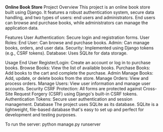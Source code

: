 **Online Book Store**
Project Overview
This project is an online book store built using Django. It features a robust authentication system, secure data handling, and two types of users: end users and administrators. End users can browse and purchase books, while administrators can manage the application data.

Features
User Authentication: Secure login and registration forms.
User Roles:
End User: Can browse and purchase books.
Admin: Can manage books, orders, and user data.
Security: Implemented using Django tokens (e.g., CSRF tokens).
Database: Uses SQLite for data storage.

Usage
End User
Register/Login: Create an account or log in to purchase books.
Browse Books: View the list of available books.
Purchase Books: Add books to the cart and complete the purchase.
Admin
Manage Books: Add, update, or delete books from the store.
Manage Orders: View and process orders.
Manage Users: View user information and manage user accounts.
Security
CSRF Protection: All forms are protected against Cross-Site Request Forgery (CSRF) using Django's built-in CSRF tokens.
Authentication Tokens: Secure user authentication and session management.
Database
The project uses SQLite as its database. SQLite is a lightweight, file-based database that's easy to set up and perfect for development and testing purposes.

To run the server:
python manage.py runserver
